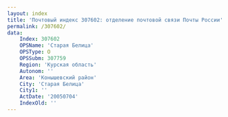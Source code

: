 ```yaml
---
layout: index
title: 'Почтовый индекс 307602: отделение почтовой связи Почты России'
permalink: /307602/
data:
    Index: 307602
    OPSName: 'Старая Белица'
    OPSType: О
    OPSSubm: 307759
    Region: 'Курская область'
    Autonom: ''
    Area: 'Конышевский район'
    City: 'Старая Белица'
    City1: ''
    ActDate: '20050704'
    IndexOld: ''
---
```

